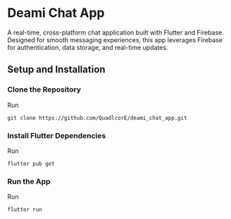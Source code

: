 # Deami Chat App 

A real-time, cross-platform chat application built with Flutter and Firebase. Designed for smooth messaging experiences, this app leverages Firebase for authentication, data storage, and real-time updates.

## Setup and Installation 

### Clone the Repository
Run 
``` 
git clone https://github.com/QuadlcorE/deami_chat_app.git
```

### Install Flutter Dependencies
Run 
``` 
flutter pub get
```

### Run the App 
Run 
``` 
flutter run
```
